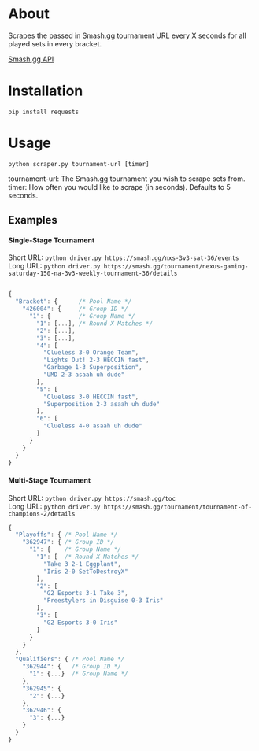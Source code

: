 # About

Scrapes the passed in Smash.gg tournament URL every X seconds for all played sets in every bracket.

[Smash.gg API](https://help.smash.gg/hc/en-us/articles/217471947-API-Access)  

# Installation

`pip install requests`

# Usage

`python scraper.py tournament-url [timer]`

tournament-url: The Smash.gg tournament you wish to scrape sets from.
timer: How often you would like to scrape (in seconds). Defaults to 5 seconds. 

## Examples

#### Single-Stage Tournament

Short URL: `python driver.py https://smash.gg/nxs-3v3-sat-36/events`  
Long URL: `python driver.py https://smash.gg/tournament/nexus-gaming-saturday-150-na-3v3-weekly-tournament-36/details`  

```js tournament.json

{
  "Bracket": {      /* Pool Name */
    "426004": {     /* Group ID */
      "1": {        /* Group Name */
        "1": [...], /* Round X Matches */
        "2": [...], 
        "3": [...], 
        "4": [
          "Clueless 3-0 Orange Team", 
          "Lights Out! 2-3 HECCIN fast", 
          "Garbage 1-3 Superposition", 
          "UMD 2-3 asaah uh dude"
        ], 
        "5": [
          "Clueless 3-0 HECCIN fast", 
          "Superposition 2-3 asaah uh dude"
        ], 
        "6": [
          "Clueless 4-0 asaah uh dude"
        ]
      }
    }
  }
}

``` 

#### Multi-Stage Tournament

Short URL: `python driver.py https://smash.gg/toc`  
Long URL: `python driver.py https://smash.gg/tournament/tournament-of-champions-2/details`  

```js tournament.json
{
  "Playoffs": { /* Pool Name */
    "362947": { /* Group ID */
      "1": {    /* Group Name */
        "1": [  /* Round X Matches */
          "Take 3 2-1 Eggplant", 
          "Iris 2-0 SetToDestroyX"
        ], 
        "2": [
          "G2 Esports 3-1 Take 3", 
          "Freestylers in Disguise 0-3 Iris"
        ], 
        "3": [
          "G2 Esports 3-0 Iris"
        ]
      }
    }
  }, 
  "Qualifiers": { /* Pool Name */
    "362944": {   /* Group ID */
      "1": {...}  /* Group Name */
    }, 
    "362945": {
      "2": {...}
    }, 
    "362946": {
      "3": {...}
    }
  }
}

```